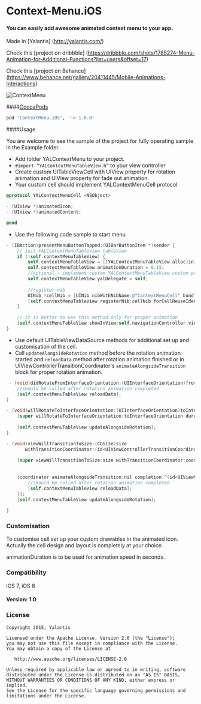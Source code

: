 # Context-Menu.iOS

#### You can easily add awesome animated context menu to  your app.
Made in [Yalantis] (http://yalantis.com/)

Check this [project on dribbble] (https://dribbble.com/shots/1785274-Menu-Animation-for-Additional-Functions?list=users&offset=17)

Check this [project on Behance] (https://www.behance.net/gallery/20411445/Mobile-Animations-Interactions)  

![ContextMenu](https://d13yacurqjgara.cloudfront.net/users/125056/screenshots/1785274/99miles-profile-light_1-1-4.gif)

####[CocoaPods](http://cocoapods.org)
```ruby
pod 'ContextMenu.iOS', '~> 1.0.0'
```

####Usage

You are welcome to see the sample of the project for fully operating sample in the Example folder.

  * Add folder YALContextMenu to your project.
  * `#import “YALContextMenuTableView.h”` to your view controller
  * Create custom UITableViewCell with UIView property for rotation animation and UIView property for fade out animation.
  * Your custom cell should implement YALContextMenuCell protocol

```objective-c
@protocol YALContextMenuCell <NSObject>

- (UIView *)animatedIcon;
- (UIView *)animatedContent;

@end
```

  * Use the following code sample to start menu 

```objective-c
- (IBAction)presentMenuButtonTapped:(UIBarButtonItem *)sender {
    // init YALContextMenuTableView tableView
    if (!self.contextMenuTableView) {
        self.contextMenuTableView = [[YALContextMenuTableView alloc]initWithTableViewDelegateDataSource:self];
        self.contextMenuTableView.animationDuration = 0.15;
        //optional - implement custom YALContextMenuTableView custom protocol
        self.contextMenuTableView.yalDelegate = self;
        
        //register nib
        UINib *cellNib = [UINib nibWithNibName:@"ContextMenuCell" bundle:nil];
        [self.contextMenuTableView registerNib:cellNib forCellReuseIdentifier:@"contextMenuCellReuseId"];
    }

    // it is better to use this method only for proper animation
    [self.contextMenuTableView showInView:self.navigationController.view withEdgeInsets:UIEdgeInsetsZero animated:YES];
}
```

  * Use default UITableViewDataSource methods for additional set up and customisation of the cell.
  * Сall `updateAlongsideRotation` method before the rotation animation started and `reloadData` method after rotation animation finished or in UIViewControllerTransitionCoordinator's `animateAlongsideTransition` block for proper rotation animation.
 

```objective-c
 - (void)didRotateFromInterfaceOrientation:(UIInterfaceOrientation)fromInterfaceOrientation{
    //should be called after rotation animation completed
    [self.contextMenuTableView reloadData];
}

- (void)willRotateToInterfaceOrientation:(UIInterfaceOrientation)toInterfaceOrientation duration:(NSTimeInterval)duration {
    [super willRotateToInterfaceOrientation:toInterfaceOrientation duration:duration];
    
    [self.contextMenuTableView updateAlongsideRotation];
}

- (void)viewWillTransitionToSize:(CGSize)size
       withTransitionCoordinator:(id<UIViewControllerTransitionCoordinator>)coordinator {
    
    [super viewWillTransitionToSize:size withTransitionCoordinator:coordinator];
    
    
    [coordinator animateAlongsideTransition:nil completion:^(id<UIViewControllerTransitionCoordinatorContext> context) {
        //should be called after rotation animation completed
        [self.contextMenuTableView reloadData];
    }];
    [self.contextMenuTableView updateAlongsideRotation];
    
}
```
 
### Customisation

To customise cell set up your custom drawables in the animated icon. Actually the cell design and layout is completely at your choice.

animationDuration is to be used for animation speed in seconds.

### Compatibility

iOS 7,
iOS 8

#### Version: 1.0

### License

    Copyright 2015, Yalantis

    Licensed under the Apache License, Version 2.0 (the "License");
    you may not use this file except in compliance with the License.
    You may obtain a copy of the License at

       http://www.apache.org/licenses/LICENSE-2.0

    Unless required by applicable law or agreed to in writing, software
    distributed under the License is distributed on an "AS IS" BASIS,
    WITHOUT WARRANTIES OR CONDITIONS OF ANY KIND, either express or implied.
    See the License for the specific language governing permissions and
    limitations under the License.
  
